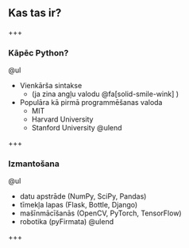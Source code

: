 ## Kas tas ir?

+++

### Kāpēc Python?

@ul
- Vienkārša sintakse
  - (ja zina angļu valodu @fa[solid-smile-wink] )
- Populāra kā pirmā programmēšanas valoda
  - MIT
  - Harvard University
  - Stanford University
@ulend

+++

### Izmantošana

@ul
- datu apstrāde (NumPy, SciPy, Pandas)
- tīmekļa lapas (Flask, Bottle, Django)
- mašīnmācīšanās (OpenCV, PyTorch, TensorFlow)
- robotika (pyFirmata)
@ulend

+++
